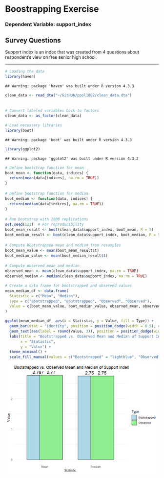Boostrapping Exercise
================

### Dependent Variable: support_index

## Survey Questions

Support index is an index that was created from 4 questions about
respondent’s view on free senior high school.

------------------------------------------------------------------------

``` r
# Loading the data
library(haven)
```

    ## Warning: package 'haven' was built under R version 4.3.3

``` r
clean_data <- read_dta("~/GitHub/ppol1802/clean_data.dta")


# Convert labeled variables back to factors
clean_data <- as_factor(clean_data)
```

``` r
# Load necessary libraries
library(boot)
```

    ## Warning: package 'boot' was built under R version 4.3.3

``` r
library(ggplot2)
```

    ## Warning: package 'ggplot2' was built under R version 4.3.3

``` r
# Define bootstrap function for mean
boot_mean <- function(data, indices) {
  return(mean(data[indices], na.rm = TRUE)) 
}

# Define bootstrap function for median
boot_median <- function(data, indices) {
  return(median(data[indices], na.rm = TRUE))  
}

# Run bootstrap with 1000 replications
set.seed(123)  # For reproducibility
boot_mean_result <- boot(clean_data$support_index, boot_mean, R = 5)
boot_median_result <- boot(clean_data$support_index, boot_median, R = 5)

# Compute bootstrapped mean and median from resamples
boot_mean_value <- mean(boot_mean_result$t)   
boot_median_value <- mean(boot_median_result$t) 

# Compute observed mean and median
observed_mean <- mean(clean_data$support_index, na.rm = TRUE)
observed_median <- median(clean_data$support_index, na.rm = TRUE)
```

``` r
# Create a data frame for bootstrapped and observed values
mean_median_df <- data.frame(
  Statistic = c("Mean", "Median"),
  Type = c("Bootstrapped", "Bootstrapped", "Observed", "Observed"),
  Value = c(boot_mean_value, boot_median_value, observed_mean, observed_median)
)
```

``` r
ggplot(mean_median_df, aes(x = Statistic, y = Value, fill = Type)) +
  geom_bar(stat = "identity", position = position_dodge(width = 0.5), color = "black") +
  geom_text(aes(label = round(Value, 3)), position = position_dodge(width = 0.5), vjust = -0.5, size = 5) + 
  labs(title = "Bootstrapped vs. Observed Mean and Median of Support Index",
       x = "Statistic",
       y = "Value") +
  theme_minimal() +
  scale_fill_manual(values = c("Bootstrapped" = "lightblue", "Observed" = "lightgreen"))
```

![](boostrapping_files/figure-gfm/unnamed-chunk-4-1.png)<!-- -->
